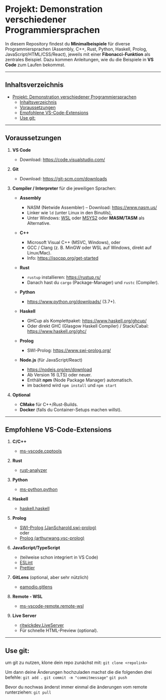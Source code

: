 # Projekt: Demonstration verschiedener Programmiersprachen

In diesem Repository findest du **Minimalbeispiele** für diverse Programmiersprachen (Assembly, C++, Rust, Python, Haskell, Prolog, JavaScript/HTML/CSS/React), jeweils mit einer **Fibonacci-Funktion** als zentrales Beispiel. Dazu kommen Anleitungen, wie du die Beispiele in **VS Code** zum Laufen bekommst.

---

## Inhaltsverzeichnis

- [Projekt: Demonstration verschiedener Programmiersprachen](#projekt-demonstration-verschiedener-programmiersprachen)
  - [Inhaltsverzeichnis](#inhaltsverzeichnis)
  - [Voraussetzungen](#voraussetzungen)
  - [Empfohlene VS-Code-Extensions](#empfohlene-vs-code-extensions)
  - [Use git:](#use-git)

---

## Voraussetzungen

1. **VS Code**  
   - Download: <https://code.visualstudio.com/>

2. **Git**  
   - Download: <https://git-scm.com/downloads>

3. **Compiler / Interpreter** für die jeweiligen Sprachen:

   - **Assembly**  
     - NASM (Netwide Assembler) – Download: <https://www.nasm.us/>  
     - Linker wie `ld` (unter Linux in den Binutils),  
     - Unter Windows: [WSL](https://learn.microsoft.com/de-de/windows/wsl/install) oder [MSYS2](https://www.msys2.org/) oder **MASM/TASM** als Alternative.  

   - **C++**  
     - Microsoft Visual C++ (MSVC, Windows), oder  
     - GCC / Clang (z. B. MinGW oder WSL auf Windows, direkt auf Linux/Mac).  
     - Info: <https://isocpp.org/get-started>  

   - **Rust**  
     - `rustup` installieren: <https://rustup.rs/>  
     - Danach hast du `cargo` (Package-Manager) und `rustc` (Compiler).  

   - **Python**  
     - <https://www.python.org/downloads/> (3.7+).  

   - **Haskell**  
     - GHCup als Komplettpaket: <https://www.haskell.org/ghcup/>  
     - Oder direkt GHC (Glasgow Haskell Compiler) / Stack/Cabal: <https://www.haskell.org/ghc/>  

   - **Prolog**  
     - SWI-Prolog: <https://www.swi-prolog.org/>  

   - **Node.js** (für JavaScript/React)  
     - <https://nodejs.org/en/download>  
     - Ab Version 16 (LTS) oder neuer.  
     - Enthält **npm** (Node Package Manager) automatisch.
     - im backend wird `npm install` und `npm start`

4. **Optional**  
   - **CMake** für C++/Rust-Builds.  
   - **Docker** (falls du Container-Setups machen willst).

---

## Empfohlene VS-Code-Extensions

1. **C/C++**  
   - [ms-vscode.cpptools](https://marketplace.visualstudio.com/items?itemName=ms-vscode.cpptools)

2. **Rust**  
   - [rust-analyzer](https://marketplace.visualstudio.com/items?itemName=rust-lang.rust-analyzer)

3. **Python**  
   - [ms-python.python](https://marketplace.visualstudio.com/items?itemName=ms-python.python)

4. **Haskell**  
   - [haskell.haskell](https://marketplace.visualstudio.com/items?itemName=haskell.haskell)

5. **Prolog**  
   - [SWI-Prolog (JanScharold.swi-prolog)](https://marketplace.visualstudio.com/items?itemName=JanScharold.swi-prolog)  
   oder  
   - [Prolog (arthurwang.vsc-prolog)](https://marketplace.visualstudio.com/items?itemName=arthurwang.vsc-prolog)

6. **JavaScript/TypeScript**  
   - (teilweise schon integriert in VS Code)  
   - [ESLint](https://marketplace.visualstudio.com/items?itemName=dbaeumer.vscode-eslint)  
   - [Prettier](https://marketplace.visualstudio.com/items?itemName=esbenp.prettier-vscode)

7. **GitLens** (optional, aber sehr nützlich)  
   - [eamodio.gitlens](https://marketplace.visualstudio.com/items?itemName=eamodio.gitlens)

8. **Remote - WSL**  
   - [ms-vscode-remote.remote-wsl](https://marketplace.visualstudio.com/items?itemName=ms-vscode-remote.remote-wsl)

9. **Live Server**  
   - [ritwickdey.LiveServer](https://marketplace.visualstudio.com/items?itemName=ritwickdey.LiveServer)  
   - Für schnelle HTML-Preview (optional).

---

## Use git:
um git zu nutzen, klone dein repo zunächst mit:
`git clone <repolink>`

Um dann deine Änderungen hochzuladen machst die die folgenden drei befehle:
`git add .`
`git commit -m "commitmessage"`
`git push`

Bevor du nochwas änderst immer einmal die änderungen vom remote runterziehen:
`git pull`